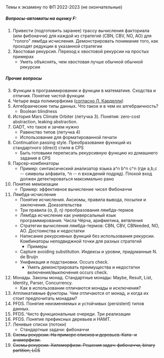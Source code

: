 Темы к экзамену по ФП 2022-2023 (не окончательные)


##### Вопросы-автоматы на оценку F:

1. Привести (подготовить заранее) трассу вычисления факториала (или фибоначчи) для каждой из стратегий (CBN, CBV, NO, AO) для "голого" лямбда исчисления. Демонстрировать понимание того, как проходят редукции в указанной стратегии
1. Хвостовая рекурсия. Переход к хвостовой рекурсии на простых примерах
   * Уметь объяснять, чем хвостовая лучше обычной обычной рекурсии

##### Прочие вопросы

3. Функции в программировании и функции в математике. Сходства и отличия. Понятие чистой функции
3. Четыре вида полиморфизма ([согласно Л. Карделли](https://www.classes.cs.uchicago.edu/archive/2012/spring/22300-1/papers/Cardelli-Wegner.pdf))
5. Алгебраические типы данных. Что такое и в чем их алгебраичность?
   * Boolean blindness
6. История Mars Climate Orbiter (летучка 3). Понятия: zero-cost abstraction, leaking abstraction.
7. GADT, что такое и зачем нужно
   * Равенство  типов (летучка 4)
   * Использование для форматированной печати
8. Continuation passing style. Преобразование фукнкций из стандартного (direct) стиля в CPS
   * Быть готовыми переписать рекурсивную функцию из домашнего задания в CPS
9. Парсер-комбинаторы
   * Пример: синтаксический анализатор языка a^n b^n c^n (где а,b,c -- символы алфавита, ^n -- n вхождений подряд).
     Плохой вход должен детектироваться максимально рано
3. Понятие мемоизации
   * Пример: эффективное вычисление чисел Фибоначчи
3. Лямбда-исчисление
   * Понятие исчисления. Аксиомы, правила вывода, посылки и заключения. Доказательства
   * Три правила (α, β, η) преобразования лямбда-термов
   * Лямбда исчисление как универсальный язык программирования. Числа Чёрча, арифметика, ветвления
   * Стратегии вычисления лямбда-термов: CBN, CBV, CBNeeded, NO, AO. Достоинства и недостатки
   * Написание рекурсивных функций без использования рекурсии. Комбинаторы неподвиджной точки для разных стратегий 
     * Примеры
   * Capture avoiding substitution. Индексы и уровни, придуманные N. de Bruijn
   * Унификация и подстановки. Occurs check. 
     * Уметь демонстрировать преимущества и недостатки включения/выключения occurs check.
3. Монады. Законы монад. Стандартные монады: Maybe, Result, List, Identity, Parser, Concurrency.
   * Как в использовании отличаются монады и исключения? 
5. Аппликативные функторы. Чем отличаются от монад, и когда их стоит предпочитать монадам?
6. PFDS. Понятие неизменяемых и устойчивых (persistent) типов данных.
7. PFDS. Чисто функциональные очереди. Три реализации
8. PFDS. Понятие префиксных деревьев и HAMT.
9. Ленивые списки (потоки)
   * Стандартные задачи: фибоначчи
10. ~~Схемы рекурсии. На примере списков и деревьев. Ката- и анаморфизм.~~
11. ~~Схемы рекурсии. Хиломорфизм. Решения задач: фибоначчи, binary partition, LCS~~




